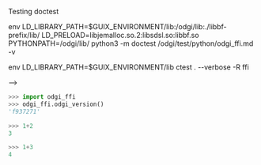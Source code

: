 
Testing doctest

env LD_LIBRARY_PATH=$GUIX_ENVIRONMENT/lib:/odgi/lib:./libbf-prefix/lib/ LD_PRELOAD=libjemalloc.so.2:libsdsl.so:libbf.so PYTHONPATH=/odgi/lib/ python3 -m doctest /odgi/test/python/odgi_ffi.md -v

env LD_LIBRARY_PATH=$GUIX_ENVIRONMENT/lib ctest . --verbose -R ffi

-->

```python
>>> import odgi_ffi
>>> odgi_ffi.odgi_version()
'f937271'

>>> 1+2
3

```

```python
>>> 1+3
4

```
